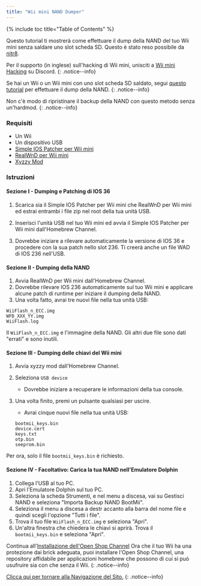 ```yaml
---
title: "Wii mini NAND Dumper"
---
```


{% include toc title="Table of Contents" %}

Questo tutorial ti mostrerà come effettuare il dump della NAND del tuo Wii mini senza saldare uno slot scheda SD. Questo è stato reso possibile da [nitr8](https://gbatemp.net/members/nitr8.72581/).


Per il supporto (in inglese) sull'hacking di Wii mini, unisciti a [Wii mini Hacking](https://discord.gg/6ryxnkS) su Discord.
{: .notice--info}

Se hai un Wii o un Wii mini con uno slot scheda SD saldato, segui [questo tutorial](bootmii) per effettuare il dump della NAND.
{: .notice--info}

Non c'è modo di ripristinare il backup della NAND con questo metodo senza un'hardmod.
{: .notice--info}

### Requisiti

* Un Wii
* Un dispositivo USB
* [Simple IOS Patcher per Wii mini](https://oscwii.org/library/app/SimpleIOSPatcher_Mini)
* [RealWnD per Wii mini](https://oscwii.org/library/app/RealWnD_Mini)
* [Xyzzy Mod](https://oscwii.org/library/app/xyzzy-mod)

### Istruzioni

#### Sezione I - Dumping e Patching di IOS 36

1. Scarica sia il Simple IOS Patcher per Wii mini che RealWnD per Wii mini ed estrai entrambi i file zip nel root della tua unità USB.

1. Inserisci l'unità USB nel tuo Wii mini ed avvia il Simple IOS Patcher per Wii mini dall'Homebrew Channel.
1. Dovrebbe iniziare a rilevare automaticamente la versione di IOS 36 e procedere con la sua patch nello slot 236. Ti creerà anche un file WAD di IOS 236 nell'USB.

#### Sezione II - Dumping della NAND

1. Avvia RealWnD per Wii mini dall'Homebrew Channel.
1. Dovrebbe rilevare IOS 236 automaticamente sul tuo Wii mini e applicare alcune patch di runtime per iniziare il dumping della NAND.
1. Una volta fatto, avrai tre nuovi file nella tua unità USB:

```
WiiFlash_n_ECC.img
WFD_XXX_YY.img
WiiFlash.log
```

Il `WiiFlash_n_ECC.img` e l'immagine della NAND. Gli altri due file sono dati "errati" e sono inutili.

#### Sezione III - Dumping delle chiavi del Wii mini

1. Avvia xyzzy mod dall'Homebrew Channel.
1. Seleziona `USB device`
    + Dovrebbe iniziare a recuperare le informazioni della tua console.
1. Una volta finito, premi un pulsante qualsiasi per uscire.
    + Avrai cinque nuovi file nella tua unità USB:

    ```
    bootmii_keys.bin
    device.cert
    keys.txt
    otp.bin
    seeprom.bin
    ```

Per ora, solo il file `bootmii_keys.bin` è richiesto.


#### Sezione IV - Facoltativo: Carica la tua NAND nell'Emulatore Dolphin

1. Collega l'USB al tuo PC.
1. Apri l'Emulatore Dolphin sul tuo PC.
1. Seleziona la scheda Strumenti, e nel menu a discesa, vai su Gestisci NAND e seleziona "Importa Backup NAND BootMii".
1. Seleziona il menu a discesa a destr accanto alla barra del nome file e quindi scegli l'opzione "Tutti i file".
1. Trova il tuo file `WiiFlash_n_ECC.img` e seleziona "Apri".
1. Un'altra finestra che chiedera le chiavi si aprirà. Trova il `bootmii_keys.bin` e seleziona "Apri".

Continua all'[Installazione dell'Open Shop Channel](osc) Ora che il tuo Wii ha una protezione dai brick adeguata, puoi installare l'Open Shop Channel, una repository affidabile per applicazioni homebrew che possono di cui si può usufruire sia con che senza il Wii.
{: .notice--info}

[Clicca qui per tornare alla Navigazione del Sito.](navigazione-sito)
{: .notice--info}
